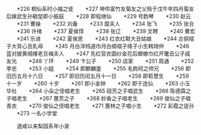 <!-- { "loadSidebar": true } -->
　　*226 桐仙系时小福之徒 
　　*227 坤伶富竹友菊友之父殁于戊午年四月菊友后嫁武生孙毓堃即小振庭 
　　*228 即程继仙 
　　*229 号韵琴 
　　*230 赵云 
　　*231 曹操 
　　*232 刘备 
　　*233 糜夫人 
　　*234 张飞 
　　*235 张合 
　　*236 许禇 
　　*237 夏侯惇 
　　*238 张辽 
　　*239 文聘 
　　*240 曹宏 
　　*241 乐进 
　　*242 夏侯恩 
　　*243 红衣红鞋大丑姑娘 
　　*244 古铜褶子大背心丑乳母 
　　*245 月白洋绉道巾月白绸褶子绛子小生韩琦仲 
　　*246 蓝对披黄绸缧老旦梅夫人 
　　*247 先红官衣圆纱金花后蝍蟟巾红开氅丑公子戚友光 
　　*248 丫环 
　　*249 卞公子 
　　*250 店家 
　　*251 周通 
　　*252 李忠 
　　*253 小姐 
　　*254 即麒麟童 
　　*255 毛韵珂之师兄 
　　*256 即旧历五月十六日 
　　*257 即旧历闰五月十一日 
　　*258 即荀慧生 
　　*259 十一岁 
　　*260 十岁 
　　*261 即小金钟 
　　*262 即于连仙 
　　*263 小玉华社 
　　*264 小朵之侄唱老生 
　　*265 砚芳之子唱武生 
　　*266 陈德霖之子唱老生 
　　*267 蕙芳之子 
　　*268 妙香之子唱老生 
　　*269 俊仙之子唱青衣 
　　*270 俊仙之侄唱老生 
　　*271 蕙林之子唱小生 
　　*272 彩霞之徒孙 
　　*273 一名小学堂 

　　道咸以来梨园系年小录
